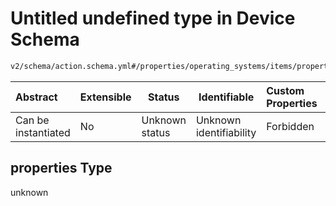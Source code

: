 # Untitled undefined type in Device Schema

```txt
v2/schema/action.schema.yml#/properties/operating_systems/items/properties/steps/items/properties/actions/items/oneOf/16/properties
```




| Abstract            | Extensible | Status         | Identifiable            | Custom Properties | Additional Properties | Access Restrictions | Defined In                                                           |
| :------------------ | ---------- | -------------- | ----------------------- | :---------------- | --------------------- | ------------------- | -------------------------------------------------------------------- |
| Can be instantiated | No         | Unknown status | Unknown identifiability | Forbidden         | Allowed               | none                | [device.schema.json\*](../device.schema.json "open original schema") |

## properties Type

unknown
